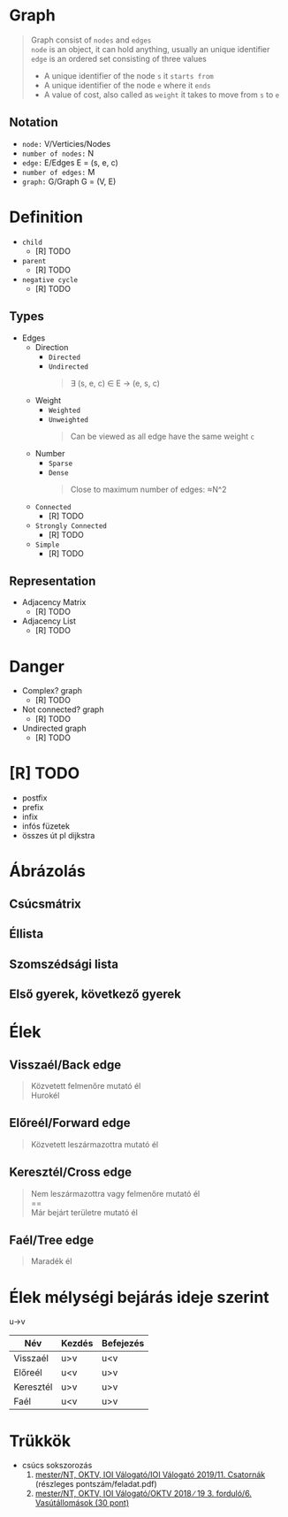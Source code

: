# Graph
> Graph consist of `nodes` and `edges`  
> `node` is an object, it can hold anything, usually an unique identifier  
> `edge` is an ordered set consisting of three values  
> - A unique identifier of the node `s` it `starts from`
> - A unique identifier of the node `e` where it `ends`  
> - A value of cost, also called as `weight` it takes to move from `s` to `e`  

## Notation
- `node:` V/Verticies/Nodes
- `number of nodes:` N
- `edge:` E/Edges E = (s, e, c)
- `number of edges:` M
- `graph:` G/Graph G = (V, E)

# Definition
- `child`
	- [R] TODO
- `parent`
	- [R] TODO
- `negative cycle`
	- [R] TODO

## Types
- Edges
	- Direction
		- `Directed`
		- `Undirected`
			> ∃ (s, e, c) ∈ E → (e, s, c)
	- Weight
		- `Weighted`
		- `Unweighted`
			> Can be viewed as all edge have the same weight `c`
	- Number
		- `Sparse`
		- `Dense`
			> Close to maximum number of edges: ≈N^2
	- `Connected`
		- [R] TODO
	- `Strongly Connected`
		- [R] TODO
	- `Simple`
		- [R] TODO

## Representation
- Adjacency Matrix
	- [R] TODO
- Adjacency List
	- [R] TODO

# Danger
- Complex? graph
	- [R] TODO
- Not connected? graph
	- [R] TODO
- Undirected graph
	- [R] TODO

# [R] TODO
- postfix
- prefix
- infix
- infós füzetek
- összes út pl dijkstra

# Ábrázolás
## Csúcsmátrix
## Éllista
## Szomszédsági lista
## Első gyerek, következő gyerek
# Élek
## Visszaél/Back edge
> Közvetett felmenőre mutató él  
> Hurokél  
## Előreél/Forward edge
> Közvetett leszármazottra mutató él
## Keresztél/Cross edge
> Nem leszármazottra vagy felmenőre mutató él  
> \==  
> Már bejárt területre mutató él
## Faél/Tree edge
> Maradék él

# Élek mélységi bejárás ideje szerint  
u->v

| Név       | Kezdés | Befejezés |
|-----------|--------|-----------|
| Visszaél  | u>v    | u<v       |
| Előreél   | u<v    | u>v       |
| Keresztél | u>v    | u>v       |
| Faél      | u<v    | u>v       |

# Trükkök
- csúcs sokszorozás  
	1. [mester/NT, OKTV, IOI Válogató/IOI Válogató 2019/11. Csatornák](https://github.com/asztrikx/mester-linux/blob/master/NT%2C%20OKTV%2C%20IOI%20V%C3%A1logat%C3%B3/IOI%20V%C3%A1logat%C3%B3%202019/11.%20Csatorn%C3%A1k%20%20%20%20__-100) (részleges pontszám/feladat.pdf)
	1. [mester/NT, OKTV, IOI Válogató/OKTV 2018 ∕ 19 3. forduló/6. Vasútállomások (30 pont)](https://github.com/asztrikx/mester-linux/blob/master/NT%2C%20OKTV%2C%20IOI%20V%C3%A1logat%C3%B3/OKTV%202018%20%E2%88%95%2019%203.%20fordul%C3%B3/6.%20Vas%C3%BAt%C3%A1llom%C3%A1sok%20(30%20pont)%20%20%20%20__-30/feladat.pdf)